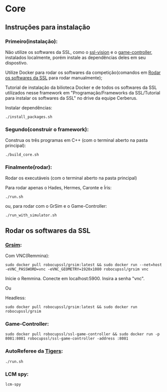 # Core

## Instruções para instalação

### Primeiro(instalação):

Não utilize os softwares da SSL, como o [ssl-vision](https://github.com/RoboCup-SSL/ssl-vision) e o [game-controller](https://github.com/RoboCup-SSL/ssl-game-controller), instalados localmente, porém instale as dependências deles em seu dispostivo.

Utilize Docker para rodar os softwares da competição(comandos em [Rodar os softwares da SSL](https://github.com/CerberusRobotica/Core?tab=readme-ov-file#rodar-os-softwares-da-ssl) para rodar manualmente);

Tutorial de instalação da bilioteca Docker e de todos os softwares da SSL utilizados nesse framework em "Programação/Frameworks da SSL/Tutorial para instalar os softwares da SSL" no drive da equipe Cerberus.
	
	
Instalar dependências:

	./install_packages.sh
		

### Segundo(construir o framework):

Construa os três programas em C++ (com o terminal aberto na pasta principal):

	./build_core.sh

### Finalmente(rodar):

Rodar os executáveis (com o terminal aberto na pasta principal)

Para rodar apenas o Hades, Hermes, Caronte e Íris:

	./run.sh
 ou, para rodar com o GrSim e o Game-Controller:
 
 	./run_with_simulator.sh

	
## Rodar os softwares da SSL

### [Grsim](https://github.com/RoboCup-SSL/grSim):

Com VNC(Remmina): 
	
	sudo docker pull robocupssl/grsim:latest && sudo docker run --net=host -eVNC_PASSWORD=vnc -eVNC_GEOMETRY=1920x1080 robocupssl/grsim vnc

Inicie o Remmina. Conecte em localhost:5900. Insira a senha "vnc".

Ou

Headless: 
	
	sudo docker pull robocupssl/grsim:latest && sudo docker run robocupssl/grsim


### Game-Controller:

	sudo docker pull robocupssl/ssl-game-controller && sudo docker run -p 8081:8081 robocupssl/ssl-game-controller -address :8081

### AutoReferee da [Tigers](https://github.com/TIGERs-Mannheim/AutoReferee):

	./run.sh

### LCM spy:

	lcm-spy

